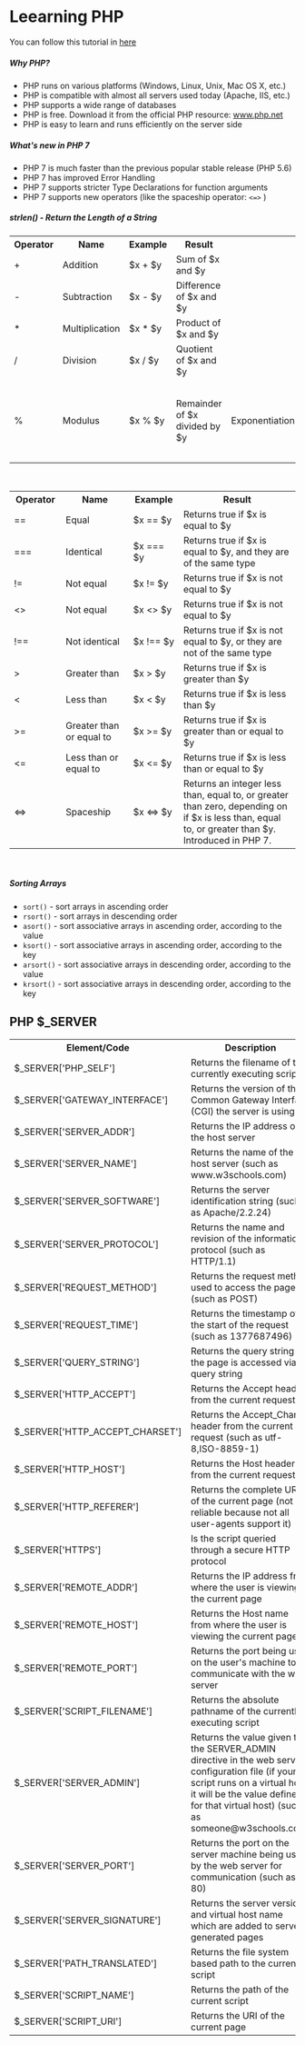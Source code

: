# Leearning PHP 
<p> You can follow this tutorial in <a href="https://www.youtube.com/watch?v=XKWqdp17BFo&list=PLfdtiltiRHWHjTPiFDRdTOPtSyYfz3iLW&index=1" target="_blank">here</a></p>
<h5>Why PHP?</h5>
<ul>
  <li>PHP runs on various platforms (Windows, Linux, Unix, Mac OS X, etc.)</li>
  <li>PHP is compatible with almost all servers used today (Apache, IIS, etc.)</li>
  <li>PHP supports a wide range of databases</li>
  <li>PHP is free. Download it from the official PHP resource: <a target="_blank" href="http://www.php.net/">www.php.net</a></li>
  <li>PHP is easy to learn and runs efficiently on the server side</li>
</ul>
<h5>What's new in PHP 7</h5>
<ul>
  <li>PHP 7 is much faster than the previous popular stable release (PHP 5.6)</li>
  <li>PHP 7 has improved Error Handling</li>
  <li>PHP 7 supports stricter Type Declarations for function arguments</li>
  <li>PHP 7 supports new operators (like the spaceship operator: <code class="w3-codespan">&lt;=&gt;</code> )</li>
</ul>
<h5>strlen() - Return the Length of a String</h5>
<table class="w3-table-all notranslate">
<tbody><tr>
<th style="width:15%">Operator</th>
<th style="width:20%">Name</th>
<th style="width:20%">Example</th>
<th style="width:35%">Result</th>
</tr>
<tr>
<td>+</td>
<td>Addition</td>
<td>$x + $y</td>
<td>Sum of $x and $y</td>

</tr>
<tr>
<td>-</td>
<td>Subtraction</td>
<td>$x - $y</td>
<td>Difference of $x and $y</td>

</tr>
<tr>
<td>*</td>
<td>Multiplication</td>
<td>$x * $y</td>
<td>Product of $x and $y</td>

</tr>
<tr>
<td>/</td>
<td>Division</td>
<td>$x / $y</td>
<td>Quotient of $x and $y</td>

</tr>
<tr>
<td>%</td>
<td>Modulus</td>
<td>$x % $y</td>
<td>Remainder of $x divided by $y</td>

<td>Exponentiation</td>
<td>$x ** $y</td>
<td>Result of raising $x to the $y'th power</td>
</tr>
</tbody></table>

<br>
<table class="w3-table-all notranslate">
<tbody><tr>
<th style="width:15%">Operator</th>
<th style="width:22%">Name</th>
<th style="width:15%">Example</th>
<th style="width:38%">Result</th>

</tr>
<tr>
<td>==</td>
<td>Equal</td>
<td>$x == $y</td>
<td>Returns true if $x is equal to $y</td>

</tr>
<tr>
<td>===</td>
<td>Identical</td>
<td>$x === $y</td>
<td>Returns true if $x is equal to $y, and they are of the same type</td>

</tr>
<tr>
<td>!=</td>
<td>Not equal</td>
<td>$x != $y</td>
<td>Returns true if $x is not equal to $y</td>

</tr>
<tr>
<td>&lt;&gt;</td>
<td>Not equal</td>
<td>$x &lt;&gt; $y</td>
<td>Returns true if $x is not equal to $y</td>

</tr>
<tr>
<td>!==</td>
<td>Not identical</td>
<td>$x !== $y</td>
<td>Returns true if $x is not equal to $y, or they are not of the same type</td>

</tr>
<tr>
<td>&gt;</td>
<td>Greater than</td>
<td>$x &gt; $y</td>
<td>Returns true if $x is greater than $y</td>

</tr>
<tr>
<td>&lt;</td>
<td>Less than</td>
<td>$x &lt; $y</td>
<td>Returns true if $x is less than $y</td>

</tr>
<tr>
<td>&gt;=</td>
<td>Greater than or equal to</td>
<td>$x &gt;= $y</td>
<td>Returns true if $x is greater than or equal to $y</td>

</tr>
<tr>
<td>&lt;=</td>
<td>Less than or equal to</td>
<td>$x &lt;= $y</td>
<td>Returns true if $x is less than or equal to $y</td>

</tr>
<tr>
<td>&lt;=&gt;</td>
<td>Spaceship</td>
<td>$x &lt;=&gt; $y</td>
<td>Returns an integer less than, equal to, or greater than zero, depending on 
if $x is less than, equal to, or greater than $y. Introduced in PHP 7.</td>

</tr>

</tbody></table>
<br>

<h5>Sorting Arrays</h5>
<ul>
  <li><code class="w3-codespan">sort()</code> - sort arrays in ascending order</li>
  <li><code class="w3-codespan">rsort()</code> - sort arrays in descending order</li>
  <li><code class="w3-codespan">asort()</code> - sort associative arrays in ascending order, according to the value</li>
  <li><code class="w3-codespan">ksort()</code> - sort associative arrays in ascending order, according to the key</li>
  <li><code class="w3-codespan">arsort()</code> - sort associative arrays in descending order, according to the value</li>
  <li><code class="w3-codespan">krsort()</code> - sort associative arrays in descending order, according to the key</li>
</ul>
<h2>PHP $_SERVER</h2>
<table class="w3-table-all notranslate">
<tbody><tr>
<th style="width:35%">Element/Code</th>
<th style="width:65%">Description</th>
</tr>
<tr>
<td>$_SERVER['PHP_SELF']</td>
<td>Returns the filename of the currently executing script</td>
</tr>
<tr>
<td>$_SERVER['GATEWAY_INTERFACE']</td>
<td>Returns the version of the Common Gateway Interface (CGI) the server is 
using</td>
</tr>
<tr>
<td>$_SERVER['SERVER_ADDR']</td>
<td>Returns the IP address of the host server</td>
</tr>
<tr>
<td>$_SERVER['SERVER_NAME']</td>
<td>Returns the name of the host server (such as www.w3schools.com)</td>
</tr>
<tr>
<td>$_SERVER['SERVER_SOFTWARE']</td>
<td>Returns the server identification string (such as Apache/2.2.24)</td>
</tr>
<tr>
<td>$_SERVER['SERVER_PROTOCOL']</td>
<td>Returns the name and revision of the information protocol (such as HTTP/1.1)</td>
</tr>
<tr>
<td>$_SERVER['REQUEST_METHOD']</td>
<td>Returns the request method used to access the page (such as POST)</td>
</tr>
<tr>
<td>$_SERVER['REQUEST_TIME']</td>
<td>Returns the timestamp of the start of the request (such as 1377687496)</td>
</tr>
<tr>
<td>$_SERVER['QUERY_STRING']</td>
<td>Returns the query string if the page is accessed via a query string</td>
</tr>
<tr>
<td>$_SERVER['HTTP_ACCEPT']</td>
<td>Returns the Accept header from the current request </td>
</tr>
<tr>
<td>$_SERVER['HTTP_ACCEPT_CHARSET']</td>
<td>Returns the Accept_Charset header from the current request (such as 
utf-8,ISO-8859-1)</td>
</tr>
<tr>
<td>$_SERVER['HTTP_HOST']</td>
<td>Returns the Host header from the current request </td>
</tr>
<tr>
<td>$_SERVER['HTTP_REFERER']</td>
<td>Returns the complete URL of the current page (not reliable because not all 
user-agents support it)</td>
</tr>
<tr>
<td>$_SERVER['HTTPS']</td>
<td>Is the script queried through a secure HTTP protocol</td>
</tr>
<tr>
<td>$_SERVER['REMOTE_ADDR']</td>
<td>Returns the IP address from where the user is viewing the current page</td>
</tr>
<tr>
<td>$_SERVER['REMOTE_HOST']</td>
<td>Returns the Host name from where the user is viewing the current page</td>
</tr>
<tr>
<td>$_SERVER['REMOTE_PORT']</td>
<td>Returns the port being used on the user's machine to communicate with the 
web server</td>
</tr>
<tr>
<td>$_SERVER['SCRIPT_FILENAME']</td>
<td>Returns the absolute pathname of the currently executing script</td>
</tr>
<tr>
<td>$_SERVER['SERVER_ADMIN']</td>
<td>Returns the value given to the SERVER_ADMIN directive in the web server 
configuration file (if your script runs on a virtual host, it will be the value 
defined for that virtual host) (such as someone@w3schools.com)</td>
</tr>
<tr>
<td>$_SERVER['SERVER_PORT']</td>
<td>Returns the port on the server machine being used by the web server for 
communication (such as 80)</td>
</tr>
<tr>
<td>$_SERVER['SERVER_SIGNATURE']</td>
<td>Returns the server version and virtual host name which are added to 
server-generated pages</td>
</tr>
<tr>
<td>$_SERVER['PATH_TRANSLATED']</td>
<td>Returns the file system based path to the current script</td>
</tr>
<tr>
<td>$_SERVER['SCRIPT_NAME']</td>
<td>Returns the path of the current script</td>
</tr>
<tr>
<td>$_SERVER['SCRIPT_URI']</td>
<td>Returns the URI of the current page</td>
</tr>
</tbody></table>